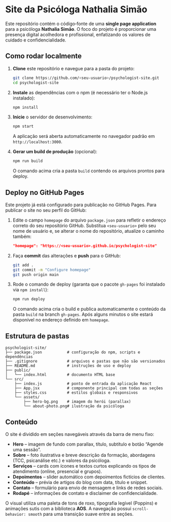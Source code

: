 # Site da Psicóloga Nathalia Simão

Este repositório contém o código‑fonte de uma **single page application** para a psicóloga **Nathalia Simão**.  O foco do projeto é proporcionar uma presença digital acolhedora e profissional, enfatizando os valores de cuidado e confidencialidade.

## Como rodar localmente

1. **Clone** este repositório e navegue para a pasta do projeto:

   ```bash
   git clone https://github.com/<seu-usuario>/psychologist-site.git
   cd psychologist-site
   ```

2. **Instale** as dependências com o npm (é necessário ter o Node.js instalado):

   ```bash
   npm install
   ```

3. **Inicie** o servidor de desenvolvimento:

   ```bash
   npm start
   ```

   A aplicação será aberta automaticamente no navegador padrão em `http://localhost:3000`.

4. **Gerar um build de produção** (opcional):

   ```bash
   npm run build
   ```

   O comando acima cria a pasta `build` contendo os arquivos prontos para deploy.

## Deploy no GitHub Pages

Este projeto já está configurado para publicação no GitHub Pages.  Para publicar o site no seu perfil do GitHub:

1. Edite o campo `homepage` do arquivo `package.json` para refletir o endereço correto do seu repositório GitHub.  Substitua `<seu-usuario>` pelo seu nome de usuário e, se alterar o nome do repositório, atualize o caminho também:

   ```json
   "homepage": "https://<seu-usuario>.github.io/psychologist-site"
   ```

2. Faça **commit** das alterações e **push** para o GitHub:

   ```bash
   git add .
   git commit -m "Configure homepage"
   git push origin main
   ```

3. Rode o comando de deploy (garanta que o pacote `gh-pages` foi instalado via `npm install`):

   ```bash
   npm run deploy
   ```

   O comando acima cria o build e publica automaticamente o conteúdo da pasta `build` na branch `gh-pages`.  Após alguns minutos o site estará disponível no endereço definido em `homepage`.

## Estrutura de pastas

```text
psychologist-site/
├── package.json           # configuração do npm, scripts e dependências
├── .gitignore             # arquivos e pastas que não são versionados
├── README.md              # instruções de uso e deploy
├── public/
│   └── index.html         # documento HTML base
└── src/
    ├── index.js           # ponto de entrada da aplicação React
    ├── App.jsx            # componente principal com todas as seções
    ├── styles.css         # estilos globais e responsivos
    └── assets/
        ├── hero-bg.png    # imagem do herói (parallax)
        └── about-photo.png# ilustração da psicóloga
```

## Conteúdo

O site é dividido em seções navegáveis através da barra de menu fixo:

* **Hero** – imagem de fundo com parallax, título, subtítulo e botão “Agende uma sessão”.
* **Sobre** – foto ilustrativa e breve descrição da formação, abordagens (TCC, psicanálise etc.) e valores da psicóloga.
* **Serviços** – cards com ícones e textos curtos explicando os tipos de atendimento (online, presencial e grupos).
* **Depoimentos** – slider automático com depoimentos fictícios de clientes.
* **Conteúdo** – prévia de artigos do blog com data, título e snippet.
* **Contato** – formulário para envio de mensagem e links de redes sociais.
* **Rodapé** – informações de contato e disclaimer de confidencialidade.

O visual utiliza uma paleta de tons de roxo, tipografia legível (Poppins) e animações sutis com a biblioteca **AOS**.  A navegação possui `scroll-behavior: smooth` para uma transição suave entre as seções.